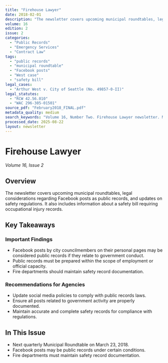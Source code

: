 ```yaml
---
title: "Firehouse Lawyer"
date: 2018-02-01
description: "The newsletter covers upcoming municipal roundtables, legal considerations regarding Facebook posts as public records, and updates on safety regulations. It also includes information about a safety bill requiring occupational injury records."
volume: 16
edition: 2
issue: 2
categories:
  - "Public Records"
  - "Emergency Services"
  - "Contract Law"
tags:
  - "public records"
  - "municipal roundtable"
  - "Facebook posts"
  - "West case"
  - "safety bill"
legal_cases:
  - "Arthur West v. City of Seattle (No. 49857-0-II)"
legal_statutes:
  - "RCW 42.56.010"
  - "WAC 296-305-01501"
source_pdf: "February2018_FINAL.pdf"
metadata_quality: medium
search_keywords: "Volume 16, Number Two. Firehouse Lawyer newsletter. Municipal roundtable on March 23, 2018. Facebook posts as public records. Safety bill requirements. Arthur West v. City of Seattle case. Public Reco..."
processed_date: 2025-08-22
layout: newsletter
---
```


# Firehouse Lawyer

*Volume 16, Issue 2*

## Overview

The newsletter covers upcoming municipal roundtables, legal considerations regarding Facebook posts as public records, and updates on safety regulations. It also includes information about a safety bill requiring occupational injury records.

## Key Takeaways

### Important Findings

- Facebook posts by city councilmembers on their personal pages may be considered public records if they relate to government conduct.
- Public records must be prepared within the scope of employment or official capacity.
- Fire departments should maintain safety record documentation.

### Recommendations for Agencies

- Update social media policies to comply with public records laws.
- Ensure all posts related to government activity are properly documented.
- Maintain accurate and complete safety records for compliance with regulations.

## In This Issue

- Next quarterly Municipal Roundtable on March 23, 2018.
- Facebook posts may be public records under certain conditions.
- Fire departments must maintain safety record documentation.

